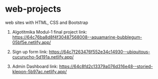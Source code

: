 # web-projects

web sites with HTML, CSS and Bootstrap

1. Algotitmika Modul-1 final project
link: https://64c76ba8d8f4f30487568008--aquamarine-bubblegum-05bf5e.netlify.app/

2. Sign up form
link: https://64c7f263476f552e34c14930--ubiquitous-cucurucho-5d191a.netlify.app/

3. Admin Dashboard
link: https://64c8fd2c13379a076d316e48--storied-klepon-5b97ac.netlify.app/
